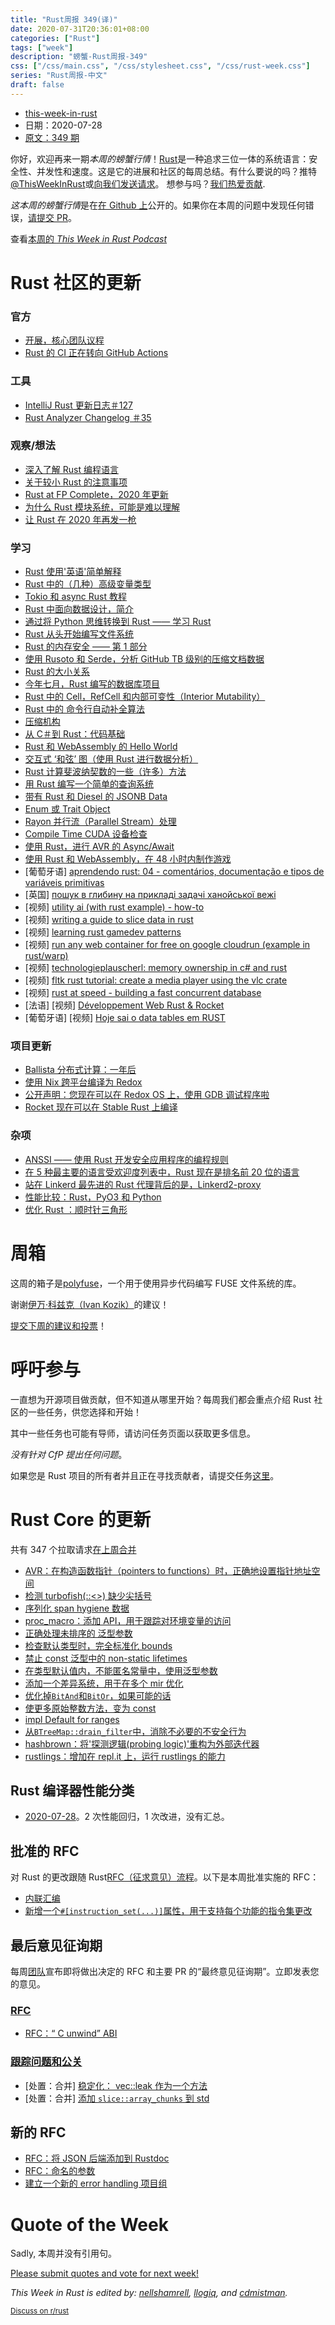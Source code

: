 ```yaml
---
title: "Rust周报 349(译)"
date: 2020-07-31T20:36:01+08:00
categories: ["Rust"]
tags: ["week"]
description: "螃蟹-Rust周报-349"
css: ["/css/main.css", "/css/stylesheet.css", "/css/rust-week.css"]
series: "Rust周报-中文"
draft: false
---
```


- [this-week-in-rust](https://this-week-in-rust.org)
- 日期：2020-07-28
- [原文：349 期](https://this-week-in-rust.org/blog/2020/07/28/this-week-in-rust-349/)

你好，欢迎再来一期*本周的螃蟹行情*！[Rust](http://rust-lang.org)是一种追求三位一体的系统语言：安全性、并发性和速度。这是它的进展和社区的每周总结。有什么要说的吗？推特[@ThisWeekInRust](https://twitter.com/ThisWeekInRust)或[向我们发送请求](https://github.com/cmr/this-week-in-rust)。 想参与吗？[我们热爱贡献](https://github.com/rust-lang/rust/blob/master/CONTRIBUTING.md).

*这本周的螃蟹行情*是在[在 Github 上](https://github.com/cmr/this-week-in-rust)公开的。如果你在本周的问题中发现任何错误，[请提交 PR](https://github.com/cmr/this-week-in-rust/pulls)。

查看[本周的 _This Week in Rust Podcast_](https://rustacean-station.org/episode/024-twir-349/)

# Rust 社区的更新

### 官方

- [开展，核心团队议程](https://blog.rust-lang.org/inside-rust/2020/07/27/opening-up-the-core-team-agenda.html)
- [Rust 的 CI 正在转向 GitHub Actions](https://blog.rust-lang.org/inside-rust/2020/07/23/rust-ci-is-moving-to-github-actions.html)

### 工具

- [IntelliJ Rust 更新日志＃127](https://intellij-rust.github.io/2020/07/27/changelog-127.html)
- [Rust Analyzer Changelog ＃35](https://rust-analyzer.github.io/thisweek/2020/07/27/changelog-35.html)

### 观察/想法

- [深入了解 Rust 编程语言](https://about.gitlab.com/blog/2020/07/21/rust-programming-language/)
- [关于较小 Rust 的注意事项](https://without.boats/blog/notes-on-a-smaller-rust/)
- [Rust at FP Complete，2020 年更新](https://www.fpcomplete.com/insights/rust-at-fpco-2020/)
- [为什么 Rust 模块系统，可能是难以理解](https://dev.to/dotxlem/why-the-rust-module-system-might-be-hard-to-understand-2l)
- [让 Rust 在 2020 年再发一枪](https://sharpend.io/giving-rust-another-shot-in-2020/)

### 学习

- [Rust 使用'英语'简单解释](https://github.com/Dhghomon/easy_rust)
- [Rust 中的（几种）高级变量类型](https://rust.graystorm.com/2020/07/20/a-few-advanced-variable-types-in-rust/)
- [Tokio 和 async Rust 教程](https://tokio.rs/tokio/tutorial)
- [Rust 中面向数据设计，简介](http://jamesmcm.github.io/blog/2020/07/25/intro-dod/#en)
- [通过将 Python 思维转换到 Rust —— 学习 Rust](https://towardsdatascience.com/learning-rust-by-converting-python-to-rust-259e735591c6)
- [Rust 从头开始编写文件系统](https://blog.carlosgaldino.com/writing-a-file-system-from-scratch-in-rust.html)
- [Rust 的内存安全 —— 第 1 部分](https://hashrust.com/blog/memory-safey-in-rust-part-1/)
- [使用 Rusoto 和 Serde，分析 GitHub TB 级别的压缩文档数据](https://matthewkmayer.github.io/blag/public/post/rusty-von-humboldt/)
- [Rust 的大小关系](https://github.com/pretzelhammer/rust-blog/blob/master/posts/sizedness-in-rust.md)
- [今年七月，Rust 编写的数据库项目](https://alex-dukhno.github.io/2020-07-26-This-July-in-my-Database-project-written-in-rust/)
- [Rust 中的 Cell，RefCell 和内部可变性（Interior Mutability）](https://badboi.dev/rust/2020/07/17/cell-refcell.html)
- [Rust 中的 命令行自动补全算法](https://dev.to/yujiri8/cli-autocompletion-algorithm-in-rust-47jl)
- [压缩机构](https://dev.to/johndriscoll/compressing-authority-1kph)
- [从 C＃到 Rust：代码基础](https://dev.to/sebnilsson/from-c-to-rust-code-basics-40cj)
- [Rust 和 WebAssembly 的 Hello World](https://blog.nodraak.fr/2020/07/rust-wasm-2-hello-world/)
- [交互式 ‘和弦’ 图（使用 Rust 进行数据分析）](https://shahinrostami.com/posts/programming/rust-notebooks/chord-diagrams/)
- [Rust 计算斐波纳契数的一些（许多）方法](https://dev.to/jculverhouse/some-number-of-ways-to-calculate-a-fibonacci-number-in-rust-d78)
- [用 Rust 编写一个简单的查询系统](https://pnevyk.github.io/posts/query-system-in-rust/)
- [带有 Rust 和 Diesel 的 JSONB Data](https://vasilakisfil.social/blog/2020/05/09/rust-diesel-jsonb/)
- [Enum 或 Trait Object](https://www.possiblerust.com/guide/enum-or-trait-object)
- [Rayon 并行流（Parallel Stream）处理](https://morestina.net/blog/1432/parallel-stream-processing-with-rayon)
- [Compile Time CUDA 设备检查](https://m-decoster.github.io/2020/07/24/compile-time-cuda/)
- [使用 Rust，进行 AVR 的 Async/Await](https://lights0123.com/blog/2020/07/25/async-await-for-avr-with-rust/)
- [使用 Rust 和 WebAssembly，在 48 小时内制作游戏](https://ianjk.com/rust-gamejam/)
- \[葡萄牙语] [aprendendo rust: 04 - comentários, documentação e tipos de variáveis primitivas](https://dev.to/pehdepano/aprendendo-rust-04-comentarios-documentacao-e-tipos-de-variaveis-primitivas-1jb6)
- \[英国] [пошук в глибину на прикладі задачі ханойської вежі](https://dev.to/yaroslavpodorvanov/-3n3b)
- \[视频] [utility ai (with rust example) - how-to](https://www.youtube.com/watch?v=M0Sx_M61ILU&feature=youtu.be)
- \[视频] [writing a guide to slice data in rust](https://www.twitch.tv/videos/691303613)
- \[视频] [learning rust gamedev patterns](https://www.twitch.tv/videos/691311447)
- \[视频] [run any web container for free on google cloudrun (example in rust/warp)](https://www.youtube.com/watch?v=SMTVwISbQtE)
- \[视频] [technologieplauscherl: memory ownership in c# and rust](https://www.youtube.com/watch?v=20GNFE0462w)
- \[视频] [fltk rust tutorial: create a media player using the vlc crate](https://www.youtube.com/watch?time_continue=289&v=enxqU3bhCEs&feature=emb_logo)
- \[视频] [rust at speed - building a fast concurrent database](https://youtu.be/s19G6n0UjsM)
- \[法语] \[视频] [Développement Web Rust & Rocket](https://www.youtube.com/playlist?list=PLMWEEzYqZ0ekOG6_G4q_GXPpVHWrIH--x)
- \[葡萄牙语] \[视频] [Hoje sai o data tables em RUST](https://www.twitch.tv/videos/688423082)

### 项目更新

- [Ballista 分布式计算：一年后](https://andygrove.io/2020/07/ballista-one-year-on/)
- [使用 Nix 跨平台编译为 Redox](https://www.redox-os.org/news/redox-plus-nix-0/)
- [公开声明：您现在可以在 Redox OS 上，使用 GDB 调试程序啦](https://www.redox-os.org/news/public-announcement-gdb/)
- [Rocket 现在可以在 Stable Rust 上编译](https://www.reddit.com/r/rust/comments/hviz2q/rocket_can_now_compile_on_stable_rust/)

### 杂项

- [ANSSI —— 使用 Rust 开发安全应用程序的编程规则](https://www.ssi.gouv.fr/uploads/2020/06/anssi-guide-programming_rules_to_develop_secure_applications_with_rust-v1.0.pdf)
- [在 5 种最主要的语言受欢迎度列表中，Rust 现在是排名前 20 位的语言](https://www.reddit.com/r/rust/comments/hz7dfp/rust_is_now_a_top_20_language_in_all_of_the_5/)
- [站在 Linkerd 最先进的 Rust 代理背后的是，Linkerd2-proxy](https://linkerd.io/2020/07/23/under-the-hood-of-linkerds-state-of-the-art-rust-proxy-linkerd2-proxy/)
- [性能比较：Rust，PyO3 和 Python](https://medium.com/the-innovation/performance-comparison-rust-vs-pyo3-vs-python-6480709be8d)
- [优化 Rust ：顺时针三角形](https://wapl.es/rust/2020/07/25/optimising-with-cmp-and-ordering.html)

# 周箱

这周的箱子是[polyfuse](https://github.com/ubnt-intrepid/polyfuse)，一个用于使用异步代码编写 FUSE 文件系统的库。

谢谢[伊万·科兹克（Ivan Kozik）](https://users.rust-lang.org/t/crate-of-the-week/2704/795)的建议！

[提交下周的建议和投票][submit_crate]！

[submit_crate]: https://users.rust-lang.org/t/crate-of-the-week/2704

# 呼吁参与

一直想为开源项目做贡献，但不知道从哪里开始？每周我们都会重点介绍 Rust 社区的一些任务，供您选择和开始！

其中一些任务也可能有导师，请访问任务页面以获取更多信息。

_没有针对 CfP 提出任何问题_。

如果您是 Rust 项目的所有者并且正在寻找贡献者，请提交任务[这里][guidelines]。

[guidelines]: https://users.rust-lang.org/t/twir-call-for-participation/4821

# Rust Core 的更新

共有 347 个拉取请求[在上周合并][merged]

[merged]: https://github.com/search?q=is%3Apr+org%3Arust-lang+is%3Amerged+merged%3A2020-07-20..2020-07-27

- [AVR：在构造函数指针（pointers to functions）时，正确地设置指针地址空间](https://github.com/rust-lang/rust/pull/73270)
- [检测 turbofish(::<>) 缺少尖括号](https://github.com/rust-lang/rust/pull/74687)
- [序列化 span hygiene 数据](https://github.com/rust-lang/rust/pull/72121)
- [proc_macro：添加 API，用于跟踪对环境变量的访问](https://github.com/rust-lang/rust/pull/74653)
- [正确处理未排序的 泛型参数](https://github.com/rust-lang/rust/pull/74676)
- [检查默认类型时，完全标准化 bounds](https://github.com/rust-lang/rust/pull/74670)
- [禁止 const 泛型中的 non-static lifetimes](https://github.com/rust-lang/rust/pull/74051)
- [在类型默认值内，不能匿名常量中，使用泛型参数](https://github.com/rust-lang/rust/pull/74487)
- [添加一个差异系统，用于在多个 mir 优化](https://github.com/rust-lang/rust/pull/74715)
- [优化掉`BitAnd`和`BitOr`，如果可能的话](https://github.com/rust-lang/rust/pull/74491)
- [使更多原始整数方法，变为 const](https://github.com/rust-lang/rust/pull/73858)
- [impl Default for ranges](https://github.com/rust-lang/rust/pull/73197)
- [从`BTreeMap::drain_filter`中，消除不必要的不 ​​ 安全行为](https://github.com/rust-lang/rust/pull/74677)
- [hashbrown：将'探测逻辑(probing logic)'重构为外部迭代器](https://github.com/rust-lang/hashbrown/pull/181)
- [rustlings：增加在 repl.it 上，运行 rustlings 的能力](https://github.com/rust-lang/rustlings/pull/471)

## Rust 编译器性能分类

- [2020-07-28](https://github.com/rust-lang/rustc-perf/blob/master/triage/2020-07-28.md)。2 次性能回归，1 次改进，没有汇总。

## 批准的 RFC

对 Rust 的更改跟随 Rust[RFC（征求意见）流程](https://github.com/rust-lang/rfcs#rust-rfcs)。以下是本周批准实施的 RFC：

- [内联汇编](https://github.com/rust-lang/rfcs/pull/2873)
- [新增一个`#[instruction_set(...)]`属性，用于支持每个功能的指令集更改](https://github.com/rust-lang/rfcs/pull/2867)

## 最后意见征询期

每周[团队](https://www.rust-lang.org/team.html)宣布即将做出决定的 RFC 和主要 PR 的“最终意见征询期”。立即发表您的意见。

### [RFC](https://github.com/rust-lang/rfcs/labels/final-comment-period)

- [RFC：“ C unwind” ABI](https://github.com/rust-lang/rfcs/pull/2945)

### [跟踪问题和公关](https://github.com/rust-lang/rust/labels/final-comment-period)

- \[处置：合并] [稳定化： vec::leak 作为一个方法](https://github.com/rust-lang/rust/pull/74605)
- \[处置：合并] [添加 `slice::array_chunks` 到 std](https://github.com/rust-lang/rust/pull/74373)

## 新的 RFC

- [RFC：将 JSON 后端添加到 Rustdoc](https://github.com/rust-lang/rfcs/pull/2963)
- [RFC：命名的参数](https://github.com/rust-lang/rfcs/pull/2964)
- [建立一个新的 error handling 项目组](https://github.com/rust-lang/rfcs/pull/2965)

# Quote of the Week

Sadly, 本周并没有引用句。

[Please submit quotes and vote for next week!](https://users.rust-lang.org/t/twir-quote-of-the-week/328)

_This Week in Rust is edited by: [nellshamrell](https://github.com/nellshamrell), [llogiq](https://github.com/llogiq), and [cdmistman](https://github.com/cdmistman)._

<small>[Discuss on r/rust](https://www.reddit.com/r/rust/comments/i094wo/this_week_in_rust_349/)</small>
